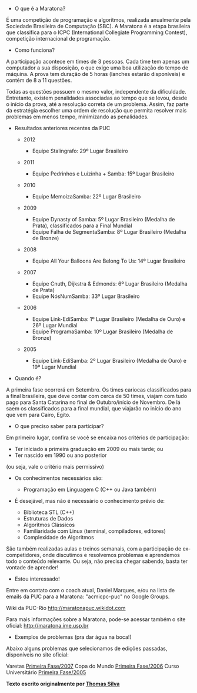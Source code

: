 * O que é a Maratona?

É uma competição de programação e algoritmos, realizada anualmente pela Sociedade Brasileira de Computação (SBC). A Maratona é a etapa brasileira que classifica para o ICPC (International Collegiate Programming Contest), competição internacional de programação.

* Como funciona?

A participação acontece em times de 3 pessoas. Cada time tem apenas um computador a sua disposição, o que exige uma boa utilização do tempo de máquina. A prova tem duração de 5 horas (lanches estarão disponíveis) e contém de 8 a 11 questões.

Todas as questões possuem o mesmo valor, independente da dificuldade. Entretanto, existem penalidades associadas ao tempo que se levou, desde o início da prova, até a resolução correta de um problema. Assim, faz parte da estratégia escolher uma ordem de resolução que permita resolver mais problemas em menos tempo, minimizando as penalidades.

* Resultados anteriores recentes da PUC

  * 2012 
    * Equipe Stalingrafo: 29º Lugar Brasileiro

  * 2011 
    * Equipe Pedrinhos e Luizinha + Samba: 15º Lugar Brasileiro
  
  * 2010 
    * Equipe MemoizaSamba: 22º Lugar Brasileiro

  * 2009
    * Equipe Dynasty of Samba: 5º Lugar Brasileiro (Medalha de Prata), classificados para a Final Mundial
    * Equipe Falha de SegmentaSamba: 8º Lugar Brasileiro (Medalha de Bronze)

  * 2008
    * Equipe All Your Balloons Are Belong To Us: 14º Lugar Brasileiro
  
  * 2007
    * Equipe Cnuth, Dijkstra & Edmonds: 6º Lugar Brasileiro (Medalha de Prata)
    * Equipe NósNumSamba: 33º Lugar Brasileiro
    
  * 2006
    * Equipe Link-EdiSamba: 1º Lugar Brasileiro (Medalha de Ouro) e 26º Lugar Mundial
    * Equipe ProgramaSamba: 10º Lugar Brasileiro (Medalha de Bronze)
    
  * 2005
    * Equipe Link-EdiSamba: 2º Lugar Brasileiro (Medalha de Ouro) e 19º Lugar Mundial

* Quando é?

A primeira fase ocorrerá em Setembro. Os times cariocas classificados para a final brasileira, que deve contar com cerca de 50 times, viajam com tudo pago para Santa Catarina no final de Outubro/início de Novembro. De lá saem os classificados para a final mundial, que viajarão no início do ano que vem para Cairo, Egito.

* O que preciso saber para participar?

Em primeiro lugar, confira se você se encaixa nos critérios de participação:

  * Ter iniciado a primeira graduação em 2009 ou mais tarde; ou
  * Ter nascido em 1990 ou ano posterior

  (ou seja, vale o critério mais permissivo)

  * Os conhecimentos necessários são:

    * Programação em Linguagem C (C++ ou Java também)
  
  * É desejável, mas não é necessário o conhecimento prévio de:

    * Biblioteca STL (C++)
    * Estruturas de Dados
    * Algoritmos Clássicos
    * Familiaridade com Linux (terminal, compiladores, editores)
    * Complexidade de Algoritmos

São também realizadas aulas e treinos semanais, com a participação de ex-competidores, onde discutimos e resolvemos problemas e aprendemos todo o conteúdo relevante. Ou seja, não precisa chegar sabendo, basta ter vontade de aprender!

* Estou interessado!

Entre em contato com o coach atual, Daniel Marques, e/ou na lista de emails da PUC para a Maratona: "acmicpc-puc" no Google Groups.

Wiki da PUC-Rio http://maratonapuc.wikidot.com

Para mais informações sobre a Maratona, pode-se acessar também o site oficial: http://maratona.ime.usp.br

* Exemplos de problemas (pra dar água na boca!)

Abaixo alguns problemas que selecionamos de edições passadas, disponíveis no site oficial:

Varetas [Primeira Fase/2007](http://maratona.ime.usp.br/hist/2007/primeira-fase/prova/maratona_v4.pdf)
Copa do Mundo [Primeira Fase/2006](http://maratona.ime.usp.br/hist/2006/primeira-fase/maratona_v2a.pdf)
Curso Universitário [Primeira Fase/2005](http://maratona.ime.usp.br/hist/2005/primeira-fase/problem_set2005.pdf)


**Texto escrito originalmente por [Thomas Silva](https://github.com/royalsflush)**
